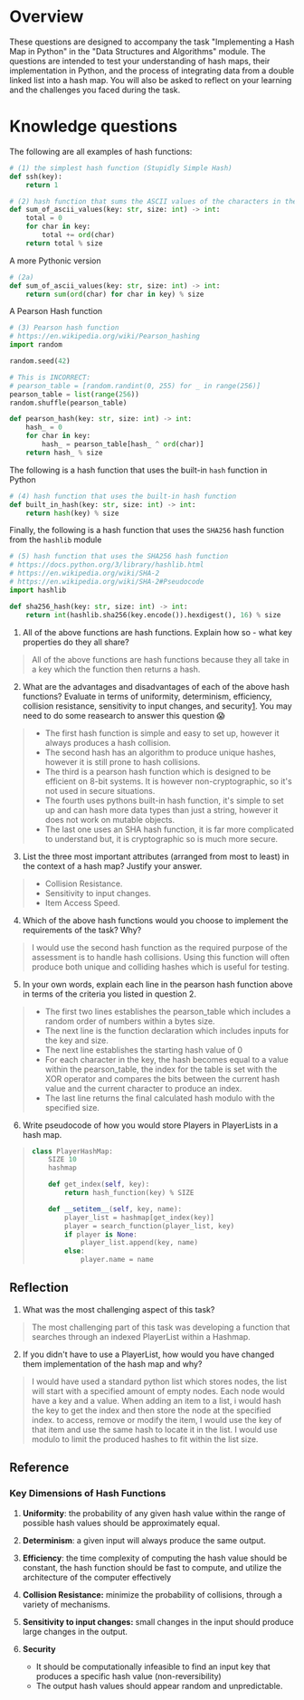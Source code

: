 # Overview

These questions are designed to accompany the task "Implementing a Hash Map in Python" in the "Data Structures and Algorithms" module. The questions are intended to test your understanding of hash maps, their implementation in Python, and the process of integrating data from a double linked list into a hash map. You will also be asked to reflect on your learning and the challenges you faced during the task.

# Knowledge questions

The following are all examples of hash functions:

```python
# (1) the simplest hash function (Stupidly Simple Hash)
def ssh(key):
    return 1
```

```python
# (2) hash function that sums the ASCII values of the characters in the key
def sum_of_ascii_values(key: str, size: int) -> int:
    total = 0
    for char in key:
        total += ord(char)
    return total % size
```

A more Pythonic version

```python
# (2a)
def sum_of_ascii_values(key: str, size: int) -> int:
    return sum(ord(char) for char in key) % size
```

A Pearson Hash function

```python
# (3) Pearson hash function
# https://en.wikipedia.org/wiki/Pearson_hashing
import random

random.seed(42)

# This is INCORRECT:
# pearson_table = [random.randint(0, 255) for _ in range(256)]
pearson_table = list(range(256))
random.shuffle(pearson_table)

def pearson_hash(key: str, size: int) -> int:
    hash_ = 0
    for char in key:
        hash_ = pearson_table[hash_ ^ ord(char)]
    return hash_ % size
```

The following is a hash function that uses the built-in `hash` function in Python

```python
# (4) hash function that uses the built-in hash function
def built_in_hash(key: str, size: int) -> int:
    return hash(key) % size
```

Finally, the following is a hash function that uses the `SHA256` hash function from the `hashlib` module

```python
# (5) hash function that uses the SHA256 hash function
# https://docs.python.org/3/library/hashlib.html
# https://en.wikipedia.org/wiki/SHA-2
# https://en.wikipedia.org/wiki/SHA-2#Pseudocode
import hashlib

def sha256_hash(key: str, size: int) -> int:
    return int(hashlib.sha256(key.encode()).hexdigest(), 16) % size
```

1. All of the above functions are hash functions. Explain how so - what key properties do they all share?

> All of the above functions are hash functions because they all take in a key which the function then returns a hash.

2. What are the advantages and disadvantages of each of the above hash functions? Evaluate in terms of uniformity, determinism, efficiency, collision resistance, sensitivity to input changes, and security[1](#Reference). You may need to do some reasearch to answer this question 😱

> - The first hash function is simple and easy to set up, however it always produces a hash collision.
> - The second hash has an algorithm to produce unique hashes, however it is still prone to hash collisions.
> - The third is a pearson hash function which is designed to be efficient on 8-bit systems. It is however non-cryptographic, so it's not used in secure situations.
> - The fourth uses pythons built-in hash function, it's simple to set up and can hash more data types than just a string, however it does not work on mutable objects.
> - The last one uses an SHA hash function, it is far more complicated to understand but, it is cryptographic so is much more secure.

3. List the three most important attributes (arranged from most to least) in the context of a hash map? Justify your answer.

> - Collision Resistance.
> - Sensitivity to input changes.
> - Item Access Speed.

4. Which of the above hash functions would you choose to implement the requirements of the task? Why?

> I would use the second hash function as the required purpose of the assessment is to handle hash collisions. Using this function will often produce both unique and colliding hashes which is useful for testing.

5. In your own words, explain each line in the pearson hash function above in terms of the criteria you listed in question 2.

> - The first two lines establishes the pearson_table which includes a random order of numbers within a bytes size.
> - The next line is the function declaration which includes inputs for the key and size.
> - The next line establishes the starting hash value of 0
> - For each character in the key, the hash becomes equal to a value within the pearson_table, the index for the table is set with the XOR operator and compares the bits between the current hash value and the current character to produce an index.
> - The last line returns the final calculated hash modulo with the specified size.

6. Write pseudocode of how you would store Players in PlayerLists in a hash map.

> ```python
> class PlayerHashMap:
>     SIZE 10
>     hashmap    
> 
>     def get_index(self, key):
>         return hash_function(key) % SIZE
> 
>     def __setitem__(self, key, name):
>         player_list = hashmap[get_index(key)]
>         player = search_function(player_list, key)
>         if player is None:
>             player_list.append(key, name)
>         else:
>             player.name = name
> ```

## Reflection

1. What was the most challenging aspect of this task?

> The most challenging part of this task was developing a function that searches through an indexed PlayerList within a Hashmap.

2. If you didn't have to use a PlayerList, how would you have changed them implementation of the hash map and why?

> I would have used a standard python list which stores nodes, the list will start with a specified amount of empty nodes. Each node would have a key and a value. When adding an item to a list, i would hash the key to get the index and then store the node at the specified index. to access, remove or modify the item, I would use the key of that item and use the same hash to locate it in the list. I would use modulo to limit the produced hashes to fit within the list size.

## Reference

### Key Dimensions of Hash Functions

1. **Uniformity**: the probability of any given hash value within the range of possible hash values should be approximately equal.

2. **Determinism**: a given input will always produce the same output.

3. **Efficiency**: the time complexity of computing the hash value should be constant, the hash function should be fast to compute, and utilize the architecture of the computer effectively

4. **Collision Resistance:** minimize the probability of collisions, through a variety of mechanisms.

5. **Sensitivity to input changes:** small changes in the input should produce large changes in the output.

6. **Security**
   - It should be computationally infeasible to find an input key that produces a specific hash value (non-reversibility)
   - The output hash values should appear random and unpredictable.

